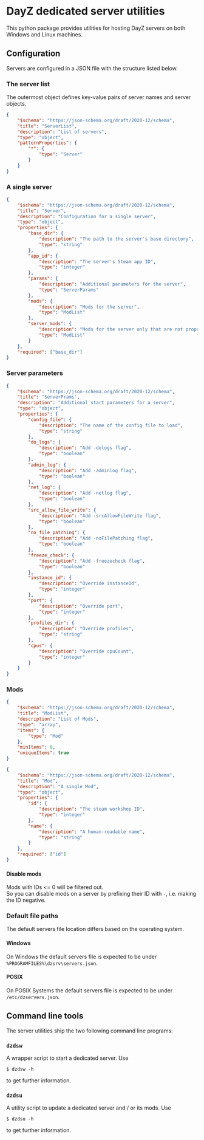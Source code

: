 # DayZ dedicated server utilities
This python package provides utilities for hosting DayZ servers
on both Windows and Linux machines.

## Configuration
Servers are configured in a JSON file with the structure listed below.

### The server list
The outermost object defines key-value pairs of server names and server objects.
```json
{
    "$schema": "https://json-schema.org/draft/2020-12/schema",
    "title": "ServerList",
    "description": "List of servers",
    "type": "object",
    "patternProperties": {
        "*": {
            "type": "Server"
        }
    }
}
```
### A single server
```json
{
    "$schema": "https://json-schema.org/draft/2020-12/schema",
    "title": "Server",
    "description": "Configuration for a single server",
    "type": "object",
    "properties": {
        "base_dir": {
            "description": "The path to the server's base directory",
            "type": "string"
        },
        "app_id": {
            "description": "The server's Steam app ID",
            "type": "integer"
        },
        "params": {
            "description": "Additional parameters for the server",
            "type": "ServerParams"
        },
        "mods": {
            "description": "Mods for the server",
            "type": "ModList"
        },
        "server_mods": {
            "description": "Mods for the server only that are not propagated to clients",
            "type": "ModList"
        }
    },
    "required": ["base_dir"]
}
```
### Server parameters
```json
{
    "$schema": "https://json-schema.org/draft/2020-12/schema",
    "title": "ServerPrams",
    "description": "Additional start parameters for a server",
    "type": "object",
    "properties": {
        "config_file": {
            "description": "The name of the config file to load",
            "type": "string"
        },
        "do_logs": {
            "description": "Add -dologs flag",
            "type": "boolean"
        },
        "admin_log": {
            "description": "Add -adminlog flag",
            "type": "boolean"
        },
        "net_log": {
            "description": "Add -netlog flag",
            "type": "boolean"
        },
        "src_allow_file_write": {
            "description": "Add -srcAllowFileWrite flag",
            "type": "boolean"
        },
        "no_file_patching": {
            "description": "Add -noFilePatching flag",
            "type": "boolean"
        },
        "freeze_check": {
            "description": "Add -freezecheck flag",
            "type": "boolean"
        },
        "instance_id": {
            "description": "Override instanceId",
            "type": "integer"
        },
        "port": {
            "description": "Override port",
            "type": "integer"
        },
        "profiles_dir": {
            "description": "Override profiles",
            "type": "string"
        },
        "cpus": {
            "description": "Override cpuCount",
            "type": "integer"
        }
    }
}
```
### Mods
```json
{
    "$schema": "https://json-schema.org/draft/2020-12/schema",
    "title": "ModList",
    "description": "List of Mods",
    "type": "array",
    "items": {
        "type": "Mod"
    },
    "minItems": 0,
    "uniqueItems": true
}
```
```json
{
    "$schema": "https://json-schema.org/draft/2020-12/schema",
    "title": "Mod",
    "description": "A single Mod",
    "type": "object",
    "properties": {
        "id": {
            "description": "The steam workshop ID",
            "type": "integer"
        },
        "name": {
            "description": "A human-readable name",
            "type": "string"
        }
    },
    "required": ["id"]
}
```
#### Disable mods
Mods with IDs <= 0 will be filtered out.  
So you can disable mods on a server by prefixing their ID with `-`,  i.e. making the ID negative.

### Default file paths
The default servers file location differs based on the operating system.
#### Windows
On Windows the default servers file is expected to be under `%PROGRAMFILES%\dzsrv\servers.json`.
#### POSIX
On POSIX Systems the default servers file is expected to be under `/etc/dzservers.json`.

## Command line tools
The server utilities ship the two following command line programs:
### `dzdsw`
A wrapper script to start a dedicated server. Use
```shell
$ dzdsw -h
```
to get further information.
### `dzdsu`
A utility script to update a dedicated server and / or its mods. Use
```shell
$ dzdsu -h
```
to get further information.